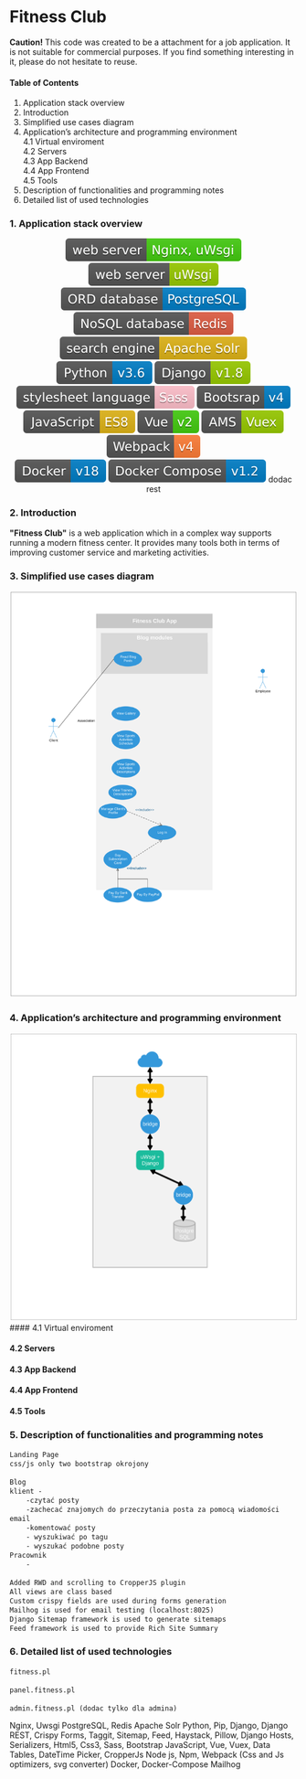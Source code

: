 # Fitness Club
**Caution!** This code was created to be a attachment for a job application. It is not suitable for commercial purposes. If you find something interesting in it, please do not hesitate to reuse.


#### Table of Contents

1. Application stack overview
2. Introduction
3. Simplified use cases diagram
4. Application’s architecture and programming environment  
    4.1 Virtual enviroment  
    4.2 Servers  
    4.3 App Backend  
    4.4 App Frontend  
    4.5 Tools  
5. Description of functionalities and programming notes
6. Detailed list of used technologies

### 1. Application stack overview

      
<p align="center">
    <img src="./docs/readme/shields/nginx.svg">
    <img src="./docs/readme/shields/uwsgi.svg"><br/>    
    <img src="./docs/readme/shields/postgresql.svg">
    <img src="./docs/readme/shields/redis.svg"><br/>   
    <img src="./docs/readme/shields/solr.svg"><br/>    
    <img src="./docs/readme/shields/python.svg">
    <img src="./docs/readme/shields/django.svg"><br/>    
    <img src="./docs/readme/shields/sass.svg">
    <img src="./docs/readme/shields/bootstrap.svg"><br/>     
    <img src="./docs/readme/shields/javascript.svg">
    <img src="./docs/readme/shields/vue.svg">
    <img src="./docs/readme/shields/vuex.svg"><br/>     
    <img src="./docs/readme/shields/webpack.svg"><br/>    
    <img src="./docs/readme/shields/docker.svg">
    <img src="./docs/readme/shields/dockercompose.svg">
    dodac rest
</p>


### 2. Introduction
**"Fitness Club"** is a web application which  in a complex way supports running a modern fitness center. It provides many tools both in terms of improving customer service and marketing activities.


### 3. Simplified use cases diagram
<img src="./docs/readme/diagrams/use_cases.svg">


### 4. Application’s architecture and programming environment
<img src="./docs/readme/diagrams/system_architecture.svg">
#### 4.1 Virtual enviroment

#### 4.2 Servers

#### 4.3 App Backend

#### 4.4 App Frontend

#### 4.5 Tools

### 5. Description of functionalities and programming notes

    Landing Page
    css/js only two bootstrap okrojony

    Blog
    klient - 
        -czytać posty 
        -zachecać znajomych do przeczytania posta za pomocą wiadomości     email
        -komentować posty
        - wyszukiwać po tagu
        - wyszukać podobne posty
    Pracownik
        -

    Added RWD and scrolling to CropperJS plugin
    All views are class based
    Custom crispy fields are used during forms generation
    Mailhog is used for email testing (localhost:8025)
    Django Sitemap framework is used to generate sitemaps
    Feed framework is used to provide Rich Site Summary


### 6. Detailed list of used technologies

    fitness.pl 

    panel.fitness.pl

    admin.fitness.pl (dodac tylko dla admina)


Nginx, Uwsgi
PostgreSQL, Redis
Apache Solr
Python, Pip,  Django, Django REST, Crispy Forms, Taggit, Sitemap, Feed, Haystack, Pillow, Django Hosts, Serializers, 
Html5, Css3, Sass, Bootstrap
JavaScript, Vue, Vuex, Data Tables, DateTime Picker, CropperJs
Node js, Npm, Webpack (Css and Js optimizers, svg converter)
Docker, Docker-Compose
Mailhog
